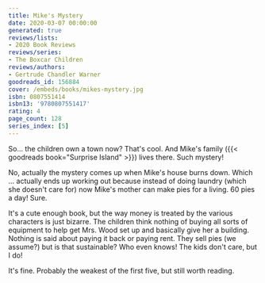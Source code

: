 ```yaml
---
title: Mike's Mystery
date: 2020-03-07 00:00:00
generated: true
reviews/lists:
- 2020 Book Reviews
reviews/series:
- The Boxcar Children
reviews/authors:
- Gertrude Chandler Warner
goodreads_id: 156884
cover: /embeds/books/mikes-mystery.jpg
isbn: 0807551414
isbn13: '9780807551417'
rating: 4
page_count: 128
series_index: [5]
---
```

So... the children own a town now? That's cool. And Mike's family ({{< goodreads book="Surprise Island" >}}) lives there. Such mystery!  

No, actually the mystery comes up when Mike's house burns down. Which ... actually ends up working out because instead of doing laundry (which she doesn't care for) now Mike's mother can make pies for a living. 60 pies a day! Sure.  

<!--more-->

It's a cute enough book, but the way money is treated by the various characters is just bizarre. The children think nothing of buying all sorts of equipment to help get Mrs. Wood set up and basically give her a building. Nothing is said about paying it back or paying rent. They sell pies (we assume?) but is that sustainable? Who even knows! The kids don't care, but I do!  

It's fine. Probably the weakest of the first five, but still worth reading.